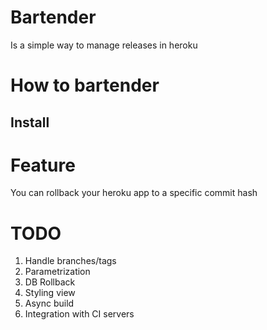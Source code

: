# Bartender
Is a simple way to manage releases in heroku

# How to bartender
## Install

# Feature
You can rollback your heroku app to a specific commit hash

# TODO
1. Handle branches/tags
2. Parametrization
3. DB Rollback
4. Styling view
5. Async build
6. Integration with CI servers
